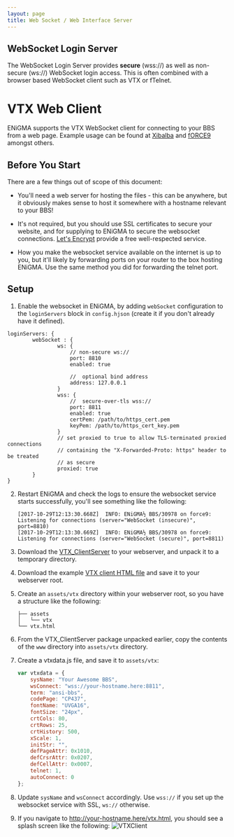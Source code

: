 ```yaml
---
layout: page
title: Web Socket / Web Interface Server
---
```

## WebSocket Login Server
The WebSocket Login Server provides **secure** (wss://) as well as non-secure (ws://) WebSocket login access. This is often combined with a browser based WebSocket client such as VTX or fTelnet.

# VTX Web Client
ENiGMA supports the VTX WebSocket client for connecting to your BBS from a web page. Example usage can be found at [Xibalba](https://xibalba.l33t.codes) and [fORCE9](https://bbs.force9.org/vtx/force9.html) amongst others.

## Before You Start
There are a few things out of scope of this document:

 - You'll need a web server for hosting the files - this can be anywhere, but it obviously makes sense to host it
 somewhere with a hostname relevant to your BBS!

 - It's not required, but you should use SSL certificates to secure your website, and for supplying to ENiGMA to
 secure the websocket connections. [Let's Encrypt](https://letsencrypt.org/) provide a free well-respected service.

 - How you make the websocket service available on the internet is up to you, but it'll likely by forwarding ports on
 your router to the box hosting ENiGMA. Use the same method you did for forwarding the telnet port.

## Setup

1. Enable the websocket in ENiGMA, by adding `webSocket` configuration to the `loginServers` block in `config.hjson` (create it if you
don't already have it defined).

````hjson
loginServers: {
        webSocket : {
                ws: {
                    // non-secure ws://
                    port: 8810
                    enabled: true

                    //  optional bind address
                    address: 127.0.0.1
                }
                wss: {
                    //  secure-over-tls wss://
                    port: 8811
                    enabled: true
                    certPem: /path/to/https_cert.pem
                    keyPem: /path/to/https_cert_key.pem
                }
                // set proxied to true to allow TLS-terminated proxied connections
                // containing the "X-Forwarded-Proto: https" header to be treated
                // as secure
                proxied: true
        }
}
````

2. Restart ENiGMA and check the logs to ensure the websocket service starts successfully, you'll see something like the
following:

    ````
    [2017-10-29T12:13:30.668Z]  INFO: ENiGMA½ BBS/30978 on force9: Listening for connections (server="WebSocket (insecure)", port=8810)
    [2017-10-29T12:13:30.669Z]  INFO: ENiGMA½ BBS/30978 on force9: Listening for connections (server="WebSocket (secure)", port=8811)
    ````

3. Download the [VTX_ClientServer](https://github.com/codewar65/VTX_ClientServer/archive/master.zip) to your
webserver, and unpack it to a temporary directory.

4. Download the example [VTX client HTML file](https://raw.githubusercontent.com/NuSkooler/enigma-bbs/master/misc/vtx/vtx.html) and save it to your webserver root.

5. Create an `assets/vtx` directory within your webserver root, so you have a structure like the following:

    ````text
    ├── assets
    │   └── vtx
    └── vtx.html
    ````

6. From the VTX_ClientServer package unpacked earlier, copy the contents of the `www` directory into `assets/vtx` directory.

7. Create a vtxdata.js file, and save it to `assets/vtx`:

    ````javascript
    var vtxdata = {
        sysName: "Your Awesome BBS",
        wsConnect: "wss://your-hostname.here:8811",
        term: "ansi-bbs",
        codePage: "CP437",
        fontName: "UVGA16",
        fontSize: "24px",
        crtCols: 80,
        crtRows: 25,
        crtHistory: 500,
        xScale: 1,
        initStr: "",
        defPageAttr: 0x1010,
        defCrsrAttr: 0x0207,
        defCellAttr: 0x0007,
        telnet: 1,
        autoConnect: 0
    };
    ````

8. Update `sysName` and `wsConnect` accordingly. Use `wss://` if you set up the websocket service with SSL, `ws://`
otherwise.

9. If you navigate to http://your-hostname.here/vtx.html, you should see a splash screen like the following:
    ![VTXClient](../../assets/images/vtxclient.png "VTXClient")


